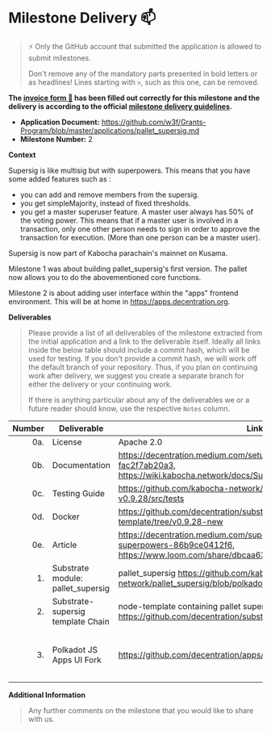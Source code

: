 # Milestone Delivery :mailbox:

> ⚡ Only the GitHub account that submitted the application is allowed to submit milestones. 
> 
> Don't remove any of the mandatory parts presented in bold letters or as headlines! Lines starting with `>`, such as this one, can be removed.

**The [invoice form :pencil:](https://docs.google.com/forms/d/e/1FAIpQLSfmNYaoCgrxyhzgoKQ0ynQvnNRoTmgApz9NrMp-hd8mhIiO0A/viewform) has been filled out correctly for this milestone and the delivery is according to the official [milestone delivery guidelines](https://github.com/w3f/Grants-Program/blob/master/docs/milestone-deliverables-guidelines.md).**  

* **Application Document:** https://github.com/w3f/Grants-Program/blob/master/applications/pallet_supersig.md
* **Milestone Number:** 2

**Context** 

Supersig is like multisig but with superpowers. This means that you have some added features such as :

- you can add and remove members from the supersig.
- you get simpleMajority, instead of fixed thresholds. 
- you get a master superuser feature. A master user always has 50% of the voting power. This means that if a master user is involved in a transaction, only one other person needs to sign in order to approve the transaction for execution. (More than one person can be a master user). 

Supersig is now part of Kabocha parachain's mainnet on Kusama. 

Milestone 1 was about building pallet_supersig's first version. The pallet now allows you to do the abovementioned core functions. 

Milestone 2 is about adding user interface within the "apps" frontend environment. This will be at home in https://apps.decentration.org. 

**Deliverables**
> Please provide a list of all deliverables of the milestone extracted from the initial application and a link to the deliverable itself. Ideally all links inside the below table should include a commit hash, which will be used for testing. If you don't provide a commit hash, we will work off the default branch of your repository. Thus, if you plan on continuing work after delivery, we suggest you create a separate branch for either the delivery or your continuing work. 
> 
> If there is anything particular about any of the deliverables we or a future reader should know, use the respective `Notes` column.

| Number | Deliverable | Link | Notes |
| -----: | ----------- | ------------- | ---------- | 
| 0a. | License | Apache 2.0  |  | |
| 0b. | Documentation | https://decentration.medium.com/setup-for-testing-supersig-ui-m2-fac2f7ab20a3, https://wiki.kabocha.network/docs/Supersig/introduction | 2 links |
| 0c. | Testing Guide | https://github.com/kabocha-network/pallet_supersig/tree/polkadot-v0.9.28/src/tests | cargo test `INSERT FILENAME` |
| 0d. | Docker |  https://github.com/decentration/substrate-supersig-template/tree/v0.9.28-new | |
| 0e. | Article  | https://decentration.medium.com/supersig-like-multisig-but-with-superpowers-86b9ce0412f6,   https://www.loom.com/share/dbcaa6319b1a4644aacb709aa0e38783 | Article and video for reviewers |
| 1. | Substrate module: pallet_supersig |  pallet_supersig https://github.com/kabocha-network/pallet_supersig/blob/polkadot-v0.9.28/src/lib.rs | |
| 2. | Substrate-supersig template Chain | node-template containing pallet supersig and rpc functions https://github.com/decentration/substrate-supersig-template | |
| 3. | Polkadot JS Apps UI Fork | https://github.com/decentration/apps/tree/page-supersig-m2-new  | be sure to follow this guide with simple steps to install everything https://decentration.medium.com/setup-for-testing-supersig-ui-m2-fac2f7ab20a3 | |

**Additional Information**
> Any further comments on the milestone that you would like to share with us.
